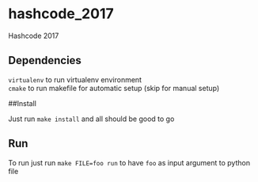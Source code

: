 # hashcode_2017
Hashcode 2017 

## Dependencies

`virtualenv` to run virtualenv environment  
`cmake` to run makefile for automatic setup (skip for manual setup)


##Install

Just run `make install` and all should be good to go


## Run


To run just run `make FILE=foo run` to have `foo` as input argument to python file 

